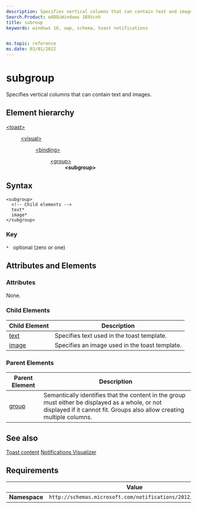 ```yaml
---
description: Specifies vertical columns that can contain text and images.
Search.Product: eADQiWindows 10XVcnh
title: subroup
keywords: windows 10, uwp, schema, toast notifications


ms.topic: reference
ms.date: 03/01/2022
---
```


# subgroup

Specifies vertical columns that can contain text and images.

## Element hierarchy

<dl>
<dt><a href="element-toast.md">&lt;toast&gt;</a></dt>
<dd>
<dl>
<dt><a href="element-visual.md">&lt;visual&gt;</a></dt>
<dd>
<dl>
<dt><a href="element-binding.md">&lt;binding&gt;</a></dt>
<dd>
<dl>
<dt><a href="element-group.md">&lt;group&gt;</a></dt>
<dd><b>&lt;subgroup&gt;</b></dd>
</dl>
</dd>
</dl>
</dd>
</dl>
</dd>
</dl>

## Syntax

``` syntax
<subgroup>
  <!-- Child elements -->
  text*
  image*   
</subgroup>
```

### Key

`*`   optional (zero or one)

## Attributes and Elements


### Attributes

None.

### Child Elements

| Child Element | Description |
|---------------|-------------|
| [text](element-text.md) | Specifies text used in the toast template. |
| [image](element-image.md) | Specifies an image used in the toast template. |

### Parent Elements

| Parent Element | Description |
|----------------|-------------|
| [group](element-group.md) | Semantically identifies that the content in the group must either be displayed as a whole, or not displayed if it cannot fit. Groups also allow creating multiple columns. |


## See also

[Toast content](/windows/apps/design/shell/tiles-and-notifications/adaptive-interactive-toasts)
[Notifications Visualizer](windows/apps/design/shell/tiles-and-notifications/notifications-visualizer)

## Requirements

|          | Value |
|----------|--------------|
| **Namespace** | `http://schemas.microsoft.com/notifications/2012/toast.xsd` |

 

 
